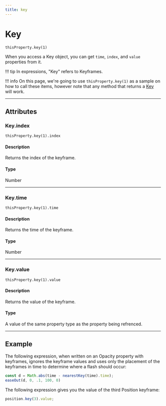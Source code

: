 ```yaml
---
title: key
---
```


# Key

`thisProperty.key(1)`

When you access a Key object, you can get `time`, `index`, and `value` properties from it.

!!! tip
    In expressions, "Key" refers to Keyframes.


!!! info
    On this page, we're going to use `thisProperty.key(1)` as a sample on how to call these items, however note that any method that returns a [Key](#) will work.

---

## Attributes

### Key.index

`thisProperty.key(1).index`

#### Description

Returns the index of the keyframe.

#### Type

Number

---

### Key.time

`thisProperty.key(1).time`

#### Description

Returns the time of the keyframe.

#### Type

Number

---

### Key.value

`thisProperty.key(1).value`

#### Description

Returns the value of the keyframe.

#### Type

A value of the same property type as the property being refrenced.

---

## Example

The following expression, when written on an Opacity property with keyframes, ignores the keyframe values and uses only the placement of the keyframes in time to determine where a flash should occur:

```js
const d = Math.abs(time - nearestKey(time).time);
easeOut(d, 0, .1, 100, 0)
```

The following expression gives you the value of the third Position keyframe:

```js
position.key(3).value;
```
